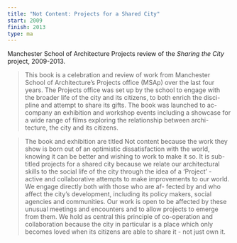```yaml
---
title: "Not Content: Projects for a Shared City"
start: 2009
finish: 2013
type: ma
---
```


Manchester School of Architecture Projects review of the _Sharing the City_ project, 2009-2013.

> This book is a celebration and review of work from Manchester
School of Architecture’s Projects office (MSAp) over the last four
years. The Projects office was set up by the school to engage with
the broader life of the city and its citizens, to both enrich the disci-
pline and attempt to share its gifts. The book was launched to ac-
company an exhibition and workshop events including a showcase
for a wide range of films exploring the relationship between archi-
tecture, the city and its citizens.

> The book and exhibition are titled Not content because the work they
show is born out of an optimistic dissatisfaction with the world, knowing it can
be better and wishing to work to make it so. It is sub-titled projects for a
shared city because we relate our architectural skills to the social life of the
city through the idea of a ‘Project’ - active and collaborative attempts to make
improvements to our world. We engage directly both with those who are af-
fected by and who affect the city’s development, including its policy makers,
social agencies and communities. Our work is open to be affected by these
unusual meetings and encounters and to allow projects to emerge from them.
We hold as central this principle of co-operation and collaboration because the
city in particular is a place which only becomes loved when its citizens are able
to share it - not just own it.

